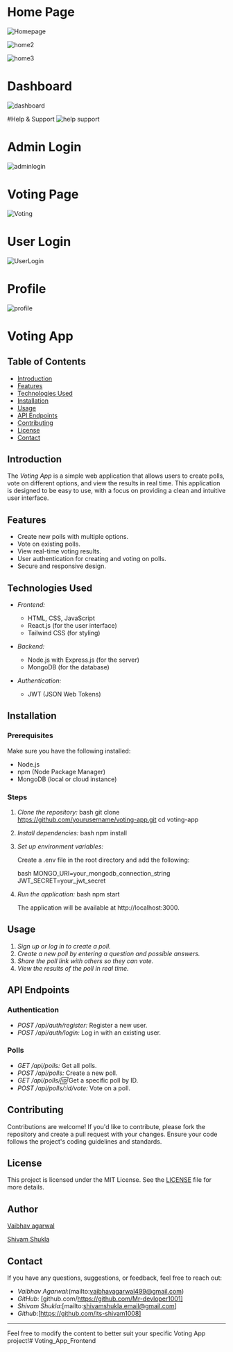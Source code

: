 # Home Page
![Homepage](https://github.com/user-attachments/assets/321d368d-f5fc-4e7f-8e2c-8f1ba9256eee)

![home2](https://github.com/user-attachments/assets/773da2b6-e866-4d17-9342-69c6b3bf650e)

![home3](https://github.com/user-attachments/assets/9e39a62a-6291-4429-8ffb-323a3dfec508)

# Dashboard
![dashboard](https://github.com/user-attachments/assets/f6f944ba-e1e0-4854-995a-053f18e2dbc3)

#Help & Support
![help support](https://github.com/user-attachments/assets/7469a4ea-be05-4e15-91ff-eaa54f83769f)

# Admin Login
![adminlogin](https://github.com/user-attachments/assets/c65fbcea-b9b0-4bcd-a7e8-a0ec267fb15a)

# Voting Page
![Voting](https://github.com/user-attachments/assets/10f0a044-45d6-408c-b176-58f08cbcea98)

# User Login
![UserLogin](https://github.com/user-attachments/assets/91f8c1b4-5071-4f1c-8b97-8e6553c781b1)

# Profile
![profile](https://github.com/user-attachments/assets/1ddada25-3f99-463d-a77f-8a23a3995381)


# Voting App

## Table of Contents

- [Introduction](#introduction)
- [Features](#features)
- [Technologies Used](#technologies-used)
- [Installation](#installation)
- [Usage](#usage)
- [API Endpoints](#api-endpoints)
- [Contributing](#contributing)
- [License](#license)
- [Contact](#contact)

## Introduction

The *Voting App* is a simple web application that allows users to create polls, vote on different options, and view the results in real time. This application is designed to be easy to use, with a focus on providing a clean and intuitive user interface.

## Features

- Create new polls with multiple options.
- Vote on existing polls.
- View real-time voting results.
- User authentication for creating and voting on polls.
- Secure and responsive design.

## Technologies Used

- *Frontend:*
  - HTML, CSS, JavaScript
  - React.js (for the user interface)
  - Tailwind CSS (for styling)
  
- *Backend:*
  - Node.js with Express.js (for the server)
  - MongoDB (for the database)
  
- *Authentication:*
  - JWT (JSON Web Tokens)

## Installation

### Prerequisites

Make sure you have the following installed:

- Node.js
- npm (Node Package Manager)
- MongoDB (local or cloud instance)

### Steps

1. *Clone the repository:*
   bash
   git clone https://github.com/yourusername/voting-app.git
   cd voting-app
   

2. *Install dependencies:*
   bash
   npm install
   

3. *Set up environment variables:*

   Create a .env file in the root directory and add the following:

   bash
   MONGO_URI=your_mongodb_connection_string
   JWT_SECRET=your_jwt_secret
   

4. *Run the application:*
   bash
   npm start
   

   The application will be available at http://localhost:3000.

## Usage

1. *Sign up or log in to create a poll.*
2. *Create a new poll by entering a question and possible answers.*
3. *Share the poll link with others so they can vote.*
4. *View the results of the poll in real time.*

## API Endpoints

### Authentication

- *POST /api/auth/register:* Register a new user.
- *POST /api/auth/login:* Log in with an existing user.

### Polls

- *GET /api/polls:* Get all polls.
- *POST /api/polls:* Create a new poll.
- *GET /api/polls/:id:* Get a specific poll by ID.
- *POST /api/polls/:id/vote:* Vote on a poll.

## Contributing

Contributions are welcome! If you'd like to contribute, please fork the repository and create a pull request with your changes. Ensure your code follows the project's coding guidelines and standards.

## License

This project is licensed under the MIT License. See the [LICENSE](LICENSE) file for more details.
## Author

<a href="https://github.com/Mr-devloper1001">Vaibhav agarwal</a>

<a href="https://github.com/its-shivam1008">Shivam Shukla</a>

## Contact

If you have any questions, suggestions, or feedback, feel free to reach out:

- *Vaibhav Agarwal*:(mailto:vaibhavagarwal499@gmail.com)
- *GitHub*: [github.com/https://github.com/Mr-devloper1001]
- *Shivam Shukla*:[mailto:shivamshukla.email@gmail.com]
- *Github*:[https://github.com/its-shivam1008]

---

Feel free to modify the content to better suit your specific Voting App project!# Voting_App_Frontend
